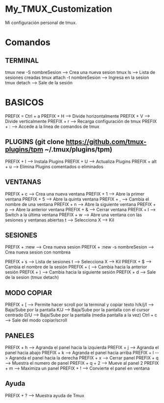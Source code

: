 # My_TMUX_Customization
Mi configuración personal de tmux.

# Comandos

## TERMINAL
tmux new -S nombreSesion    --> Crea una nueva sesion
tmux ls                     --> Lista de sesiones creadas
tmux attach -t nombreSesion --> Ingresa en la sesion
tmux detach                 --> Sale de la sesión

# BASICOS
PREFIX = Ctrl + a
PREFIX + H      --> Divide horizontalmente
PREFIX + V      --> Divide verticalmente
PREFIX + r      --> Recarga configuración de tmux
PREFIX + :      --> Accede a la linea de comandos de tmux

## PLUGINS (git clone https://github.com/tmux-plugins/tpm ~/.tmux/plugins/tpm)
PREFIX + I          --> Instala Plugins
PREFIX + U          --> Actualiza Plugins
PREFIX + alt + u    --> Elimina Plugins comentados o eliminados

## VENTANAS
PREFIX + c      --> Crea una nueva ventana
PREFIX + 1      --> Abre la primer ventana
PREFIX + 5      --> Abre la quinta ventana
PREFIX + ,      --> Cambia el nombre de una ventana
PREFIX + n      --> Abre la siguiente ventana
PREFIX + p      --> Abre la anterior ventana
PREFIX + &      --> Cerrar ventana
PREFIX + l      --> Switch a la última ventana
PREFIX + w      --> Abre una ventana con las sesiones y ventanas abiertas
                        t --> Selecciona
                        X --> Kil

## SESIONES
PREFIX + :new                   --> Crea nueva sesion
PREFIX + :new -s nombreSesion   --> Crea nueva sesion con nombrea

PREFIX + s      --> Lista de sesiones
                        t --> Selecciona
                        X --> Kil
PREFIX + $      --> Cambia el nombre de la sesión
PREFIX + (      --> Cambia hacia la anterior sesión
PREFIX + )      --> Cambia hacia la siguiente sesión
PREFIX + d      --> Sale de la sesion (tmux detach)

## MODO COPIAR
PREFIX + [      --> Permite hacer scroll por la terminal y copiar texto
h/k/j/l         --> Baja/Sube por la pantalla
K/J             --> Baja/Sube por la pantalla con el cursor centrado
D/U             --> Baja/Sube por la pantalla (media pantalla a la vez)
Ctrl + c        --> Sale del modo copiar/scroll

## PANELES
PREFIX + h      --> Agranda el panel hacia la izquierda
PREFIX + j      --> Agranda el panel hacia abajo
PREFIX + k      --> Agranda el panel hacia arriba
PREFIX + l      --> Agranda el panel hacia la derecha
PREFIX + x      --> Cerrar panel
PREFIX + q      --> Muestra el numero de panel
PREFIX + q + 2  --> Mueve al panel 2
PREFIX + m      --> Maximiza un panel
PREFIX + !      --> Convierte el panel en ventana

## Ayuda
PREFIX + ?      --> Muestra ayuda de Tmux
